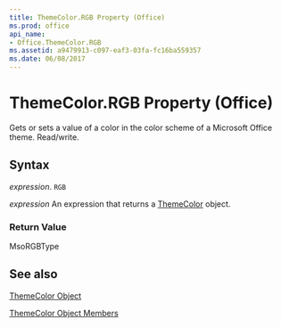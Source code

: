 ```yaml
---
title: ThemeColor.RGB Property (Office)
ms.prod: office
api_name:
- Office.ThemeColor.RGB
ms.assetid: a9479913-c097-eaf3-03fa-fc16ba559357
ms.date: 06/08/2017
---
```



# ThemeColor.RGB Property (Office)

Gets or sets a value of a color in the color scheme of a Microsoft Office theme. Read/write.


## Syntax

 _expression_. `RGB`

 _expression_ An expression that returns a [ThemeColor](./Office.ThemeColor.md) object.


### Return Value

MsoRGBType


## See also


[ThemeColor Object](Office.ThemeColor.md)



[ThemeColor Object Members](./overview/themecolor-members-office.md)

